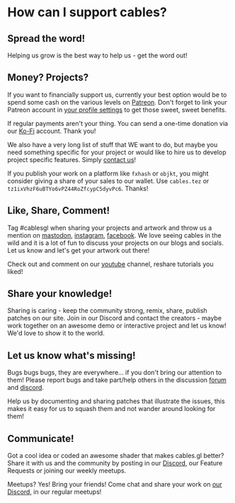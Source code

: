 # How can I support cables?

## Spread the word!

Helping us grow is the best way to help us - get the word out!

## Money? Projects?

If you want to financially support us, currently your best option would be to spend some cash on the various levels on [Patreon](https://www.patreon.com/cables_gl).
Don't forget to link your Patreon account in [your profile settings](https://cables.gl/settings) to get those sweet, sweet benefits.

If regular payments aren't your thing. You can send a one-time donation via our [Ko-Fi](https://ko-fi.com/cablesgl) account. Thank you!

We also have a very long list of stuff that WE want to do, but maybe you need something specific for your project
or would like to hire us to develop project specific features. Simply [contact us](mailto:hi@undev.de)!

If you publish your work on a platform like `fxhash` or `objkt`, you might consider giving a share of your sales to our wallet.
Use `cables.tez` or `tz1ixVhzF6uBTYo6vPZ44RoZfcypC5dyvPc6`. Thanks!

## Like, Share, Comment!

Tag #cablesgl when sharing your projects and artwork and throw us a mention on [mastodon](https://mastodon.social/@cables_gl), [instagram](https://www.instagram.com/cables_gl), [facebook](https://www.facebook.com/cablesgl).
We love seeing cables in the wild and it is a lot of fun to discuss your projects on our blogs and socials.
Let us know and let's get your artwork out there!

Check out and comment on our [youtube](https://www.youtube.com/c/cablesgl) channel, reshare tutorials you liked!

## Share your knowledge!

Sharing is caring - keep the community strong, remix, share, publish patches on our site.
Join in our Discord and contact the creators - maybe work together on an awesome demo or interactive project and let us know!
We'd love to show it to the world.

## Let us know what's missing!

Bugs bugs bugs, they are everywhere... if you don't bring our attention to them!
Please report bugs and take part/help others in the discussion [forum](https://github.com/cables-gl/cables_docs/discussions) and [discord](https://discord.gg/cablesgl).

Help us by documenting and sharing patches that illustrate the issues, this makes it easy for us to squash them and not wander around looking for them!

## Communicate!

Got a cool idea or coded an awesome shader that makes cables.gl better?
Share it with us and the community by posting in our [Discord](https://github.com/cables-gl/cables_docs/discussions), our Feature Requests or joining our weekly meetups.

Meetups? Yes! Bring your friends! Come chat and share your work on [our Discord](https://discord.gg/cablesgl), in our regular meetups!

